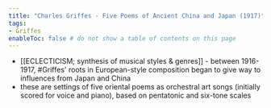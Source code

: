 ```yaml
---
title: "Charles Griffes - Five Poems of Ancient China and Japan (1917)"
tags:
- Griffes 
enableToc: false # do not show a table of contents on this page
---
```


- [[ECLECTICISM; synthesis of musical styles & genres]] - between 1916-1917, #Griffes' roots in European-style composition began to give way to influences from Japan and China
- these are settings of five oriental poems as orchestral art songs (initially scored for voice and piano), based on pentatonic and six-tone scales
